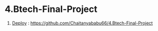 # 4.Btech-Final-Project
1. [Deploy](Deploy/) : https://github.com/Chaitanyababu66/4.Btech-Final-Project
